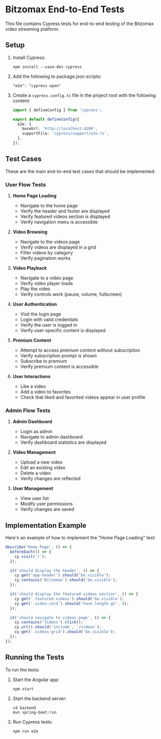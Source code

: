 # Bitzomax End-to-End Tests

This file contains Cypress tests for end-to-end testing of the Bitzomax video streaming platform.

## Setup

1. Install Cypress:
   ```
   npm install --save-dev cypress
   ```

2. Add the following to package.json scripts:
   ```
   "e2e": "cypress open"
   ```

3. Create a `cypress.config.ts` file in the project root with the following content:
   ```typescript
   import { defineConfig } from 'cypress';

   export default defineConfig({
     e2e: {
       baseUrl: 'http://localhost:4200',
       supportFile: 'cypress/support/e2e.ts',
     },
   });
   ```

## Test Cases

These are the main end-to-end test cases that should be implemented:

### User Flow Tests

1. **Home Page Loading**
   - Navigate to the home page
   - Verify the header and footer are displayed
   - Verify featured videos section is displayed
   - Verify navigation menu is accessible

2. **Video Browsing**
   - Navigate to the videos page
   - Verify videos are displayed in a grid
   - Filter videos by category
   - Verify pagination works

3. **Video Playback**
   - Navigate to a video page
   - Verify video player loads
   - Play the video
   - Verify controls work (pause, volume, fullscreen)

4. **User Authentication**
   - Visit the login page
   - Login with valid credentials
   - Verify the user is logged in
   - Verify user-specific content is displayed

5. **Premium Content**
   - Attempt to access premium content without subscription
   - Verify subscription prompt is shown
   - Subscribe to premium
   - Verify premium content is accessible

6. **User Interactions**
   - Like a video
   - Add a video to favorites
   - Check that liked and favorited videos appear in user profile

### Admin Flow Tests

1. **Admin Dashboard**
   - Login as admin
   - Navigate to admin dashboard
   - Verify dashboard statistics are displayed

2. **Video Management**
   - Upload a new video
   - Edit an existing video
   - Delete a video
   - Verify changes are reflected

3. **User Management**
   - View user list
   - Modify user permissions
   - Verify changes are saved

## Implementation Example

Here's an example of how to implement the "Home Page Loading" test:

```typescript
describe('Home Page', () => {
  beforeEach(() => {
    cy.visit('/');
  });

  it('should display the header', () => {
    cy.get('app-header').should('be.visible');
    cy.contains('Bitzomax').should('be.visible');
  });

  it('should display the featured videos section', () => {
    cy.get('.featured-videos').should('be.visible');
    cy.get('.video-card').should('have.length.gt', 0);
  });

  it('should navigate to videos page', () => {
    cy.contains('Videos').click();
    cy.url().should('include', '/videos');
    cy.get('.videos-grid').should('be.visible');
  });
});
```

## Running the Tests

To run the tests:

1. Start the Angular app:
   ```
   npm start
   ```

2. Start the backend server:
   ```
   cd backend
   mvn spring-boot:run
   ```

3. Run Cypress tests:
   ```
   npm run e2e
   ```

